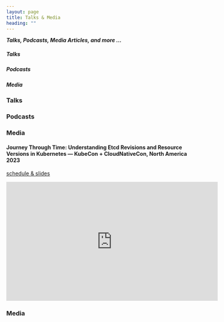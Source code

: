 ```yaml
---
layout: page
title: Talks & Media
heading: ""
---
```


***Talks, Podcasts, Media Articles, and more ...***


##### Talks
##### Podcasts
##### Media

### Talks

### Podcasts

### Media

#### Journey Through Time: Understanding Etcd Revisions and Resource Versions in Kubernetes — KubeCon + CloudNativeCon, North America 2023

[schedule & slides](https://sched.co/1R2m8)

<iframe width="560" height="315" src="https://www.youtube.com/embed/i7RCoEjAMOo?si=4PbDpbWk2s8W9k_S" title="YouTube video player" frameborder="0" allow="accelerometer; autoplay; clipboard-write; encrypted-media; gyroscope; picture-in-picture; web-share" allowfullscreen></iframe>



### Media

